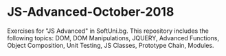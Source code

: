 # JS-Advanced-October-2018
Exercises for "JS Advanced" in SoftUni.bg.
This repository includes the following topics: 
DOM, DOM Manipulations, JQUERY, Advanced Functions, Object Composition, Unit Testing, JS Classes, Prototype Chain, Modules.
